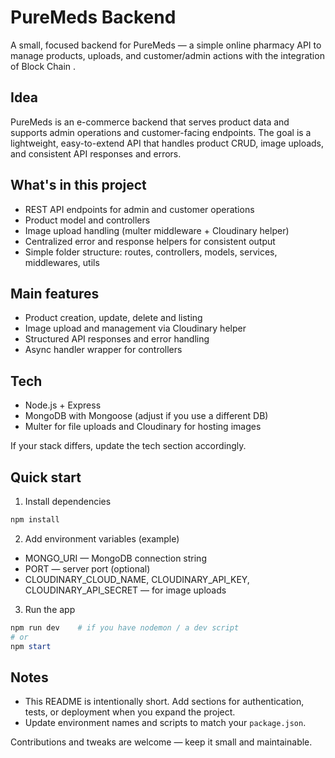 # PureMeds Backend

A small, focused backend for PureMeds — a simple online pharmacy API to manage products, uploads, and customer/admin actions with the integration of Block Chain .

## Idea
PureMeds is an e-commerce backend that serves product data and supports admin operations and customer-facing endpoints. The goal is a lightweight, easy-to-extend API that handles product CRUD, image uploads, and consistent API responses and errors.

## What's in this project
- REST API endpoints for admin and customer operations
- Product model and controllers
- Image upload handling (multer middleware + Cloudinary helper)
- Centralized error and response helpers for consistent output
- Simple folder structure: routes, controllers, models, services, middlewares, utils

## Main features
- Product creation, update, delete and listing
- Image upload and management via Cloudinary helper
- Structured API responses and error handling
- Async handler wrapper for controllers

## Tech
- Node.js + Express
- MongoDB with Mongoose (adjust if you use a different DB)
- Multer for file uploads and Cloudinary for hosting images

If your stack differs, update the tech section accordingly.

## Quick start
1. Install dependencies

```powershell
npm install
```

2. Add environment variables (example)

- MONGO_URI — MongoDB connection string
- PORT — server port (optional)
- CLOUDINARY_CLOUD_NAME, CLOUDINARY_API_KEY, CLOUDINARY_API_SECRET — for image uploads

3. Run the app

```powershell
npm run dev    # if you have nodemon / a dev script
# or
npm start
```

## Notes
- This README is intentionally short. Add sections for authentication, tests, or deployment when you expand the project.
- Update environment names and scripts to match your `package.json`.

Contributions and tweaks are welcome — keep it small and maintainable.
